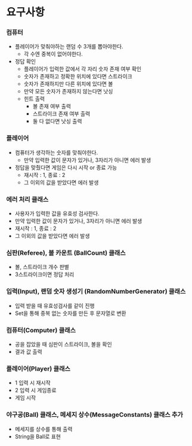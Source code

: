 # 요구사항

### 컴퓨터

- 플레이어가 맞춰야하는 랜덤 수 3개를 뽑아야한다.
    - 각 수엔 중복이 없어야한다.
- 정답 확인
    - 플레이어가 입력한 값에서 각 자리 숫자 존재 여부 확인
    - 숫자가 존재하고 정확한 위치에 있다면 스트라이크
    - 숫자가 존재하지만 다른 위치에 있다면 볼
    - 만약 모든 숫자가 존재하지 않는다면 낫싱
    - 힌트 출력
        - 볼 존재 여부 출력
        - 스트라이크 존재 여부 출력
        - 둘 다 없다면 낫싱 출력

### 플레이어

- 컴퓨터가 생각하는 숫자를 맞춰야한다.
    - 만약 입력한 값이 문자가 있거나, 3자리가 아니면 에러 발생
- 정답을 맞췄다면 게임은 다시 시작 or 종료 가능
    - 재시작 : 1, 종료 : 2
    - 그 이외의 값을 받았다면 에러 발생

### 에러 처리 클래스

- 사용자가 입력한 값을 유효성 검사한다.
- 만약 입력한 값이 문자가 있거나, 3자리가 아니면 에러 발생
- 재시작 : 1, 종료 : 2
- 그 이외의 값을 받았다면 에러 발생

### 심판(Referee), 볼 카운트 (BallCount) 클래스

- 볼, 스트라이크 개수 판별
- 3스트라이크이면 정답 처리

### 입력(Input), 랜덤 숫자 생성기 (RandomNumberGenerator) 클래스

- 입력 받을 때 유효성검사를 같이 진행
- Set을 통해 중복 없는 숫자를 만든 후 문자열로 변환

### 컴퓨터(Computer) 클래스

- 공을 잡았을 때 심판이 스트라이크, 볼을 확인
- 결과 값 출력

### 플레이어(Player) 클래스

- 1 입력 시 재시작
- 2 입력 시 게임종료
- 게임 시작

### 야구공(Ball) 클래스, 메세지 상수(MessageConstants) 클래스 추가

- 메세지를 상수를 통해 출력
- String을 Ball로 표현